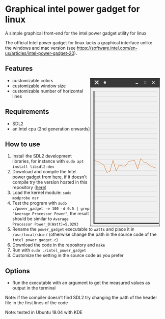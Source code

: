 # Graphical intel power gadget for linux
A simple graphical front-end for the intel power gadget utility for linux

The official Intel power gadget for linux lacks a graphical interface unlike the windows and mac version (see <https://software.intel.com/en-us/articles/intel-power-gadget-20>).

## Features

<img align="right" width="227" height="482" src="https://raw.githubusercontent.com/lorenzoiuri/Graphical-intel-power-gadget-for-linux/master/res/linux1.png">

* customizable colors
* customizable window size
* customizable number of horizontal lines

<!--
<img align="left" width="302" height="632" src="https://raw.githubusercontent.com/lorenzoiuri/Graphical-intel-power-gadget-for-linux/master/res/linux2.png">
-->


## Requirements
* SDL2
* an Intel cpu (2nd generation onwards)

## How to use
1. Install the SDL2 development libraries, for instance with `sudo apt install libsdl2-dev`
2. Download and compile the Intel power gadget from [here](https://software.intel.com/en-us/articles/intel-power-gadget-20), if it doesn't compile try the version hosted in this repository ([here](https://github.com/lorenzoiuri/Graphical-intel-power-gadget-for-linux/raw/master/intel_own_gadget.tar.gz))
3. Load the kernel module: `sudo modprobe msr`
4. Test the program with `sudo ./power_gadget -e 100 -d 0.5 | grep "Average Processor Power"`, the result should be similar to `Average Processor Power_0(Watt)=5.0293`
5. Rename the `power_gadget` executable to `watts` and place it in `/usr/local/sbin/` (otherwise change the path in the source code of the `intel_power_gadget.c`)
6. Download the code in the repository and `make`
7. Run with `sudo ./intel_power_gadget`
8. Customize the setting in the source code as you prefer

## Options
* Run the executable with an argument to get the measured values as output in the terminal

Note: if the compiler doesn't find SDL2 try changing the path of the header file in the first lines of the code

Note: tested in Ubuntu 18.04 with KDE
